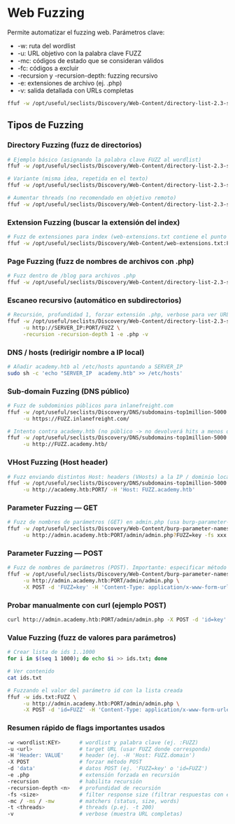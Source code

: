 # Web Fuzzing

Permite automatizar el fuzzing web.
Parámetros clave:

- -w: ruta del wordlist
- -u: URL objetivo con la palabra clave FUZZ
- -mc: códigos de estado que se consideran válidos
- -fc: códigos a excluir
- -recursion y -recursion-depth: fuzzing recursivo
- -e: extensiones de archivo (ej. .php)
- -v: salida detallada con URLs completas

```bash
ffuf -w /opt/useful/seclists/Discovery/Web-Content/directory-list-2.3-small.txt:FUZZ -u http://SERVER_IP:PORT/FUZZ
```
## Tipos de Fuzzing

### Directory Fuzzing (fuzz de directorios)
```bash
# Ejemplo básico (asignando la palabra clave FUZZ al wordlist)
ffuf -w /opt/useful/seclists/Discovery/Web-Content/directory-list-2.3-small.txt:FUZZ -u http://SERVER_IP:PORT/FUZZ

# Variante (misma idea, repetida en el texto)
ffuf -w /opt/useful/seclists/Discovery/Web-Content/directory-list-2.3-small.txt:FUZZ -u http://SERVER_IP:PORT/FUZZ

# Aumentar threads (no recomendado en objetivo remoto)
ffuf -w /opt/useful/seclists/Discovery/Web-Content/directory-list-2.3-small.txt:FUZZ -u http://SERVER_IP:PORT/FUZZ -t 200
```

### Extension Fuzzing (buscar la extensión del index)
```bash
# Fuzz de extensiones para index (web-extensions.txt contiene el punto .)
ffuf -w /opt/useful/seclists/Discovery/Web-Content/web-extensions.txt:FUZZ -u http://SERVER_IP:PORT/blog/indexFUZZ
```

### Page Fuzzing (fuzz de nombres de archivos con .php)
```bash
# Fuzz dentro de /blog para archivos .php
ffuf -w /opt/useful/seclists/Discovery/Web-Content/directory-list-2.3-small.txt:FUZZ -u http://SERVER_IP:PORT/blog/FUZZ.php
```
 
### Escaneo recursivo (automático en subdirectorios)
```bash
# Recursión, profundidad 1, forzar extensión .php, verbose para ver URLs completas
ffuf -w /opt/useful/seclists/Discovery/Web-Content/directory-list-2.3-small.txt:FUZZ \
     -u http://SERVER_IP:PORT/FUZZ \
     -recursion -recursion-depth 1 -e .php -v
```

### DNS / hosts (redirigir nombre a IP local)
```bash
# Añadir academy.htb al /etc/hosts apuntando a SERVER_IP
sudo sh -c 'echo "SERVER_IP  academy.htb" >> /etc/hosts'
```

### Sub-domain Fuzzing (DNS público)
```bash
# Fuzz de subdominios públicos para inlanefreight.com
ffuf -w /opt/useful/seclists/Discovery/DNS/subdomains-top1million-5000.txt:FUZZ \
     -u https://FUZZ.inlanefreight.com/

# Intento contra academy.htb (no público -> no devolverá hits a menos que estén en /etc/hosts)
ffuf -w /opt/useful/seclists/Discovery/DNS/subdomains-top1million-5000.txt:FUZZ \
     -u http://FUZZ.academy.htb/
```

### VHost Fuzzing (Host header)
```bash
# Fuzz enviando distintos Host: headers (VHosts) a la IP / dominio local
ffuf -w /opt/useful/seclists/Discovery/DNS/subdomains-top1million-5000.txt:FUZZ \
     -u http://academy.htb:PORT/ -H 'Host: FUZZ.academy.htb'
```

### Parameter Fuzzing — GET
```bash
# Fuzz de nombres de parámetros (GET) en admin.php (usa burp-parameter-names.txt)
ffuf -w /opt/useful/seclists/Discovery/Web-Content/burp-parameter-names.txt:FUZZ \
     -u http://admin.academy.htb:PORT/admin/admin.php?FUZZ=key -fs xxx
```

### Parameter Fuzzing — POST
```bash
# Fuzz de nombres de parámetros (POST). Importante: especificar método POST y Content-Type
ffuf -w /opt/useful/seclists/Discovery/Web-Content/burp-parameter-names.txt:FUZZ \
     -u http://admin.academy.htb:PORT/admin/admin.php \
     -X POST -d 'FUZZ=key' -H 'Content-Type: application/x-www-form-urlencoded' -fs xxx
```

### Probar manualmente con curl (ejemplo POST)
```bash
curl http://admin.academy.htb:PORT/admin/admin.php -X POST -d 'id=key' -H 'Content-Type: application/x-www-form-urlencoded'
```

### Value Fuzzing (fuzz de valores para parámetros)
```bash
# Crear lista de ids 1..1000
for i in $(seq 1 1000); do echo $i >> ids.txt; done

# Ver contenido
cat ids.txt

# Fuzzando el valor del parámetro id con la lista creada
ffuf -w ids.txt:FUZZ \
     -u http://admin.academy.htb:PORT/admin/admin.php \
     -X POST -d 'id=FUZZ' -H 'Content-Type: application/x-www-form-urlencoded' -fs xxx
```

### Resumen rápido de flags importantes usados
```bash
-w <wordlist:KEY>      # wordlist y palabra clave (ej. :FUZZ)
-u <url>               # target URL (usar FUZZ donde corresponda)
-H 'Header: VALUE'     # header (ej. -H 'Host: FUZZ.domain')
-X POST                # forzar método POST
-d 'data'              # datos POST (ej. 'FUZZ=key' o 'id=FUZZ')
-e .php                # extensión forzada en recursión
-recursion             # habilita recursión
-recursion-depth <n>   # profundidad de recursión
-fs <size>             # filter response size (filtrar respuestas con ese tamaño)
-mc / -ms / -mw        # matchers (status, size, words)
-t <threads>           # threads (p.ej. -t 200)
-v                     # verbose (muestra URL completas)
```
